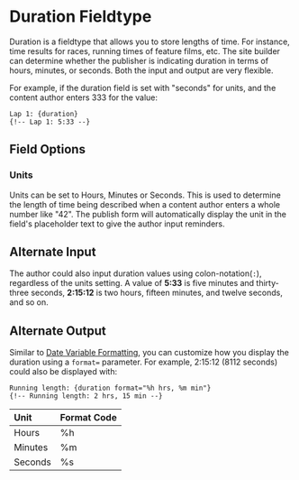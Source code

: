 <!--
    This source file is part of the open source project
    ExpressionEngine User Guide (https://github.com/ExpressionEngine/ExpressionEngine-User-Guide)

    @link      https://expressionengine.com/
    @copyright Copyright (c) 2003-2019, EllisLab Corp. (https://ellislab.com)
    @license   https://expressionengine.com/license Licensed under Apache License, Version 2.0
-->

# Duration Fieldtype

Duration is a fieldtype that allows you to store lengths of time. For instance, time results for races, running times of feature films, etc. The site builder can determine whether the publisher is indicating duration in terms of hours, minutes, or seconds. Both the input and output are very flexible.

For example, if the duration field is set with "seconds" for units, and the content author enters 333 for the value:

    Lap 1: {duration}
    {!-- Lap 1: 5:33 --}

## Field Options

### Units

Units can be set to Hours, Minutes or Seconds. This is used to determine the length of time being described when a content author enters a whole number like "42". The publish form will automatically display the unit in the field's placeholder text to give the author input reminders.

## Alternate Input

The author could also input duration values using colon-notation(`:`), regardless of the units setting. A value of **5:33** is five minutes and thirty-three seconds, **2:15:12** is two hours, fifteen minutes, and twelve seconds, and so on.

## Alternate Output

Similar to [Date Variable Formatting](templates/date-variable-formatting.md), you can customize how you display the duration using a `format=` parameter. For example, 2:15:12 (8112 seconds) could also be displayed with:

    Running length: {duration format="%h hrs, %m min"}
    {!-- Running length: 2 hrs, 15 min --}

| Unit    | Format Code |
| :------ | :---------- |
| Hours   | %h          |
| Minutes | %m          |
| Seconds | %s          |
